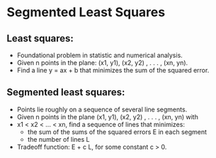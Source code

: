 # Segmented Least Squares

Least squares:
----------------------------------------------------------------------------------
- Foundational problem in statistic and numerical analysis.
- Given n points in the plane:  (x1, y1), (x2, y2) , . . . , (xn, yn).
- Find a line y = ax + b that minimizes the sum of the squared error.

Segmented least squares:
----------------------------------------------------------------------------------
- Points lie roughly on a sequence of several line segments.
- Given n points in the plane (x1, y1), (x2, y2) , . . . , (xn, yn) with 
- x1 < x2 < ... < xn, find a sequence of lines that minimizes:
  - the sum of the sums of the squared errors E in each segment
  - the number of lines L
- Tradeoff function:  E + c L, for some constant c > 0.
